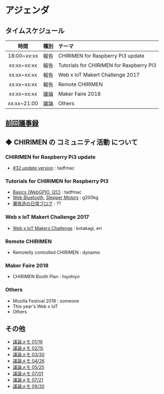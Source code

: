 # アジェンダ

## タイムスケジュール
|時間|種別|テーマ|
|:----:|:----:|:----|
|18:00~xx:xx|報告 |CHIRIMEN for Raspberry Pi3 update||
|xx:xx~xx:xx|報告 |Tutorials for CHIRIMEN for Raspberry PI3||
|xx:xx~xx:xx|報告 |Web x IoT Makert Challenge 2017||
|xx:xx~xx:xx|報告 |Remote CHIRIMEN||
|xx:xx~xx:xx|議論 |Maker Faire 2018||
|xx:xx~21:00|議論 |Others||

## [前回議事録](../2017/meeting-2017.09.30.md)

## ◆ CHIRIMEN の コミュニティ活動 について

### CHIRIMEN for Raspberry Pi3 update
- [#32 update version](https://github.com/chirimen-oh/chirimen-raspi3) : tadfmac

### Tutorials for CHIRIMEN for Raspberry PI3 
- [Basics (WebGPIO, I2C)](https://github.com/chirimen-oh/tutorials/tree/master/RaspberryPi/JA) : tadfmac
- [Web Bluetooth](https://qiita.com/g200kg/items/28b3cc8c058bb49673a2), [Stepper Motors](https://qiita.com/g200kg/items/cfb737c07b9b6edced3e) : g200kg
- [魔改造の日常ブログ](http://makaizou.blogspot.com/) : ??

### Web x IoT Makert Challenge 2017
- [Web x IoT Makers Challenge](https://webiotmakers.github.io/) : kotakagi, eri

### Remote CHIRIMEN
- Remotelly controlled CHIRIMEN : dynamis

### Maker Faire 2018
- CHIRIMEN Booth Plan : hiyohiyo

### Others
- Mozilla Festival 2018 : someone
- This year's Web x IoT
- Others

## その他
- [議論メモ 01/19](https://public.etherpad-mozilla.org/p/chirimen-20170119)
- [議論メモ 02/15](https://public.etherpad-mozilla.org/p/chirimen-20170215)
- [議論メモ 03/30](https://public.etherpad-mozilla.org/p/chirimen-20170330)
- [議論メモ 04/26](https://public.etherpad-mozilla.org/p/chirimen-20170426)
- [議論メモ 05/25](https://public.etherpad-mozilla.org/p/chirimen-20170525)
- [議論メモ 07/01](https://public.etherpad-mozilla.org/p/chirimen-20170701)
- [議論メモ 07/21](https://public.etherpad-mozilla.org/p/chirimen-20170721)
- [議論メモ 09/30](https://public.etherpad-mozilla.org/p/chirimen-20170930)
